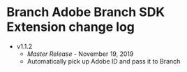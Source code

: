 # Branch Adobe Branch SDK Extension change log
- v1.1.2
  * _*Master Release*_ - November 19, 2019
  * Automatically pick up Adobe ID and pass it to Branch